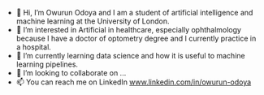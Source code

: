 - 👋 Hi, I’m Owurun Odoya and I am a student of artificial intelligence and machine learning at the University of London.
- 👀 I’m interested in Artificial in healthcare, especially ophthalmology because I have a doctor of optometry degree and I currently practice in a hospital.
- 🌱 I’m currently learning data science and how it is useful to machine learning pipelines.
- 💞️ I’m looking to collaborate on ...
- 📫 You can reach me on LinkedIn www.linkedin.com/in/owurun-odoya

<!---
Owurun-Odoya/Owurun-Odoya is a ✨ special ✨ repository because its `README.md` (this file) appears on your GitHub profile.
You can click the Preview link to take a look at your changes.
--->
